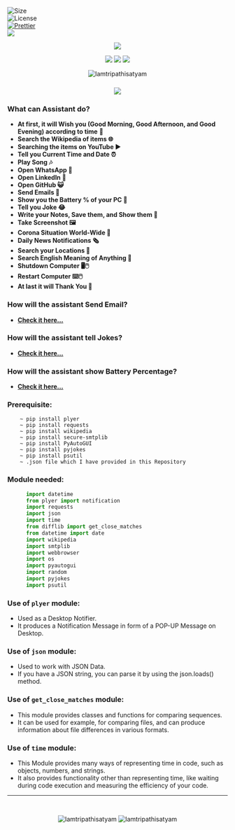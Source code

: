 ![Size](https://img.shields.io/github/repo-size/Iamtripathisatyam/Mini_Assistant?color=red&label=Repo%20Size%20)</br>
![License](https://img.shields.io/badge/License-MIT-red.svg)</br>
[![Prettier](https://img.shields.io/badge/Code%20Style-Prettier-red.svg)](https://github.com/prettier/prettier)</br>
![](https://img.shields.io/tokei/lines/github/Iamtripathisatyam/Mini_Assistant?color=red&label=Lines%20of%20Code)</br>

<p align="center">
<a href="https://github.com/Iamtripathisatyam/Mini_Assistant/blob/main/Mini%20Assistant/Assistant/Mini%20Assistant.py"><img src="https://icons.iconarchive.com/icons/artua/wall-e/128/eve-icon.png" /></a>
</p>

<p align="center">
<img src="https://forthebadge.com/images/badges/for-you.svg" />
<img src="http://ForTheBadge.com/images/badges/made-with-python.svg" />
<img src="https://forthebadge.com/images/badges/built-by-developers.svg" />
</p>


<p align="center">
  <img src="https://profile-counter.glitch.me/{Mini_Assistant}/count.svg" alt=Iamtripathisatyam />
</p>


### <h3 align="center"><a href="https://github.com/Iamtripathisatyam/Mini_Assistant/blob/main/Mini%20Assistant/Assistant/Mini%20Assistant.py"><img src="https://img.shields.io/badge/-MINI ASSISTANT-black?logo=python&logoColor=yellow&style=flat-square"></a><h3/>
  
### What can Assistant do?
   - **At first, it will Wish you (Good Morning, Good Afternoon, and Good Evening) according to time** **👋**
   - **Search the Wikipedia of items 🌐**
   - **Searching the items on YouTube ▶️**
   - **Tell you Current Time and Date ⏰**
   - **Play Song 🎶**
   - **Open WhatsApp 💬**
   - **Open LinkedIn 💬**
   - **Open GitHub 😺**
   - **Send Emails 📩**
   - **Show you the Battery % of your PC 🔋**
   - **Tell you Joke 😂**
   - **Write your Notes, Save them, and Show them 📝**
   - **Take Screenshot 🖼️**
   - **Corona Situation World-Wide 🦋**
   - **Daily News Notifications 🗞️**
   - **Search your Locations 🗾**
   - **Search English Meaning of Anything 📑**
   - **Shutdown Computer 🖥️🖱️**
   - **Restart Computer ⌨️🖱️**
   - **At last it will Thank You 🙏**

### How will the assistant Send Email?
   - [**Check it here...**](https://docs.python.org/3/library/email.examples.html)
 
### How will the assistant tell Jokes?
   - [**Check it here...**](https://pyjok.es/)
 
### How will the assistant show Battery Percentage?
   - [**Check it here...**](https://psutil.readthedocs.io/en/latest/)

### Prerequisite:
        ~ pip install plyer
        ~ pip install requests
        ~ pip install wikipedia
        ~ pip install secure-smtplib
        ~ pip install PyAutoGUI
        ~ pip install pyjokes
        ~ pip install psutil
        ~ .json file which I have provided in this Repository             

### Module needed:
```python 
      import datetime
      from plyer import notification
      import requests
      import json
      import time
      from difflib import get_close_matches
      from datetime import date
      import wikipedia
      import smtplib
      import webbrowser
      import os
      import pyautogui
      import random
      import pyjokes
      import psutil
```

### Use of `plyer` module:
   - Used as a Desktop Notifier. 
   - It produces a Notification Message in form of a POP-UP Message on Desktop.
### Use of `json` module:
   - Used to work with JSON Data. 
   - If you have a JSON string, you can parse it by using the json.loads() method.
### Use of `get_close_matches` module:
   - This module provides classes and functions for comparing sequences. 
   - It can be used for example, for comparing files, and can produce information about file differences in various formats.
### Use of `time` module:
   - This Module provides many ways of representing time in code, such as objects, numbers, and strings. 
   - It also provides functionality other than representing time, like waiting during code execution and measuring the efficiency of your code.
_________________________________

<br/>
<p align="center">
<img src="https://badges.pufler.dev/updated/Iamtripathisatyam/Mini_Assistant?style=for-the-badge&logo=github&logoColor=yellow" alt=Iamtripathisatyam />
<img src="https://badges.pufler.dev/created/Iamtripathisatyam/Mini_Assistant?style=for-the-badge&logo=github&logoColor=yellow" alt=Iamtripathisatyam />
</p>
